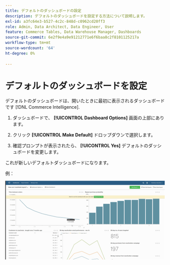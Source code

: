 ```yaml
---
title: デフォルトのダッシュボードの設定
description: デフォルトのダッシュボードを設定する方法について説明します。
exl-id: a3fc64e3-b527-4c2c-848d-c0962cd20ff3
role: Admin, Data Architect, Data Engineer, User
feature: Commerce Tables, Data Warehouse Manager, Dashboards
source-git-commit: 6e2f9e4a9e91212771e6f6baa8c2f8101125217a
workflow-type: tm+mt
source-wordcount: '64'
ht-degree: 0%

---
```


# デフォルトのダッシュボードを設定

デフォルトのダッシュボードは、開いたときに最初に表示されるダッシュボードです [!DNL Commerce Intelligence].

1. ダッシュボードで、 **[!UICONTROL Dashboard Options]** 画面の上部にあります。

1. クリック **[!UICONTROL Make Default]** ドロップダウンで選択します。

1. 確認プロンプトが表示されたら、 **[!UICONTROL Yes]** デフォルトのダッシュボードを変更します。

これが新しいデフォルトダッシュボードになります。

例：

![デフォルトダッシュボード](../../assets/default_dashboard.gif)
